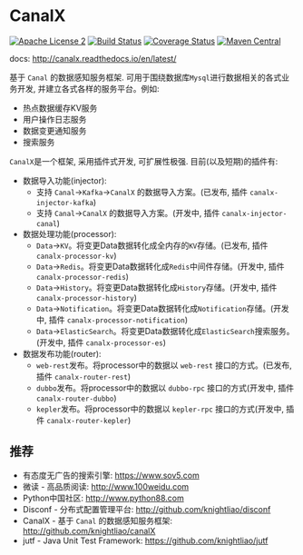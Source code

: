 CanalX 
=======

[![Apache License 2](https://img.shields.io/badge/license-ASF2-blue.svg)](https://www.apache.org/licenses/LICENSE-2.0.txt)
[![Build Status](https://travis-ci.org/knightliao/CanalX.svg?branch=master)](https://travis-ci.org/knightliao/CanalX) 
[![Coverage Status](https://coveralls.io/repos/github/knightliao/CanalX/badge.svg?branch=master)](https://coveralls.io/github/knightliao/CanalX?branch=master)
[![Maven Central](https://maven-badges.herokuapp.com/maven-central/com.github.knightliao.canalx/canalx/badge.svg?style=plastic)](https://maven-badges.herokuapp.com/maven-central/com.github.knightliao.canalx/canalx)


docs: http://canalx.readthedocs.io/en/latest/

基于 `Canal` 的数据感知服务框架. 可用于围绕数据库`Mysql`进行数据相关的各式业务开发, 并建立各式各样的服务平台。例如:

- 热点数据缓存KV服务
- 用户操作日志服务
- 数据变更通知服务
- 搜索服务

`CanalX`是一个框架, 采用插件式开发, 可扩展性极强. 目前(以及短期)的插件有:

- 数据导入功能(injector):
	- 支持 `Canal`->`Kafka`->`CanalX` 的数据导入方案。(已发布, 插件 `canalx-injector-kafka`)
	- 支持 `Canal`->`CanalX` 的数据导入方案。(开发中, 插件 `canalx-injector-canal`)
- 数据处理功能(processor):
	- `Data`->`KV`。将变更Data数据转化成全内存的`KV`存储。(已发布, 插件 `canalx-processor-kv`)
	- `Data`->`Redis`。将变更Data数据转化成`Redis`中间件存储。(开发中, 插件 `canalx-processor-redis`)
	- `Data`->`History`。将变更Data数据转化成`History`存储。(开发中, 插件 `canalx-processor-history`)
	- `Data`->`Notification`。将变更Data数据转化成`Notification`存储。(开发中, 插件 `canalx-processor-notification`)
	- `Data`->`ElasticSearch`。将变更Data数据转化成`ElasticSearch`搜索服务。(开发中, 插件 `canalx-processor-es`)
- 数据发布功能(router):
	- `web-rest`发布。将processor中的数据以 `web-rest` 接口的方式。(已发布, 插件 `canalx-router-rest`)
	- `dubbo`发布。将processor中的数据以 `dubbo-rpc` 接口的方式(开发中, 插件 `canalx-router-dubbo`)
	- `kepler`发布。将processor中的数据以 `kepler-rpc` 接口的方式(开发中, 插件 `canalx-router-kepler`)

## 推荐

- 有态度无广告的搜索引擎: https://www.sov5.com
- 微读 - 高品质阅读: http://www.100weidu.com
- Python中国社区: http://www.python88.com
- Disconf - 分布式配置管理平台: http://github.com/knightliao/disconf
- CanalX - 基于 `Canal` 的数据感知服务框架: http://github.com/knightliao/canalX
- jutf - Java Unit Test Framework: https://github.com/knightliao/jutf

